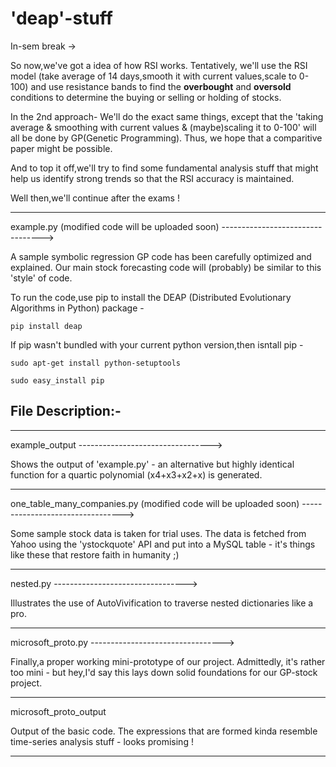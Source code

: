 # 'deap'-stuff

In-sem break ->

So now,we've got a idea of how RSI works. Tentatively, we'll use the RSI model (take average of 14 days,smooth it with current values,scale to 0-100) and use resistance bands to find the **overbought** and **oversold** conditions to determine the buying or selling or holding of stocks.

In the 2nd approach- We'll do the exact same things, except that the 'taking average & smoothing with current values & (maybe)scaling it to 0-100' will all be done by GP(Genetic Programming). Thus, we hope that a comparitive paper might be possible.

And to top it off,we'll try to find some fundamental analysis stuff that might help us identify strong trends so that the RSI accuracy is maintained.

Well then,we'll continue after the exams !

---------------------------------------------------------------------------------------------------------------------------------
example.py (modified code will be uploaded soon) --------------------------------->

A sample symbolic regression GP code has been carefully optimized and explained. Our main stock forecasting code will (probably) be similar to this 'style' of code.

To run the code,use pip to install the DEAP (Distributed Evolutionary Algorithms in Python) package -
```
pip install deap
```

If pip wasn't bundled with your current python version,then isntall pip -
```
sudo apt-get install python-setuptools

sudo easy_install pip
```

## File Description:-


---------------------------------------------------------------------------------------------------------------------------------
example_output --------------------------------->

Shows the output of 'example.py' - an alternative but highly identical function for a quartic polynomial (x4+x3+x2+x) is generated.


---------------------------------------------------------------------------------------------------------------------------------
one_table_many_companies.py (modified code will be uploaded soon) --------------------------------->

Some sample stock data is taken for trial uses. The data is fetched from Yahoo using the 'ystockquote' API and put into a MySQL table - it's things like these that restore faith in humanity ;)


---------------------------------------------------------------------------------------------------------------------------------
nested.py --------------------------------->

Illustrates the use of AutoVivification to traverse nested dictionaries like a pro.

---------------------------------------------------------------------------------------------------------------------------------
microsoft_proto.py --------------------------------->

Finally,a proper working mini-prototype of our project. Admittedly, it's rather too mini - but hey,I'd say this lays down solid foundations for our GP-stock project.



---------------------------------------------------------------------------------------------------------------------------------
microsoft_proto_output

Output of the basic code. The expressions that are formed kinda resemble time-series analysis stuff - looks promising !


---------------------------------------------------------------------------------------------------------------------------------

